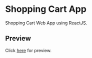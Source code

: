# Shopping Cart App
Shopping Cart Web App using ReactJS.
## Preview
Click [here](http://somsubhra.unaux.com/shopping-cart/) for preview.
